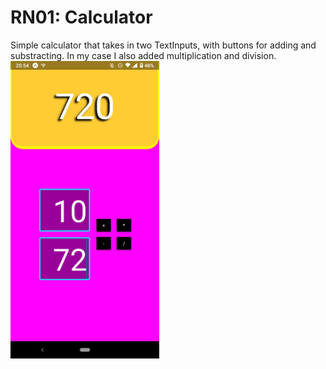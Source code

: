 # RN01: Calculator
Simple calculator that takes in two TextInputs, with buttons for adding and substracting. In my case I also added multiplication and division.  
<a href="https://raw.githubusercontent.com/Claudiferock/Mobile-Programming/master/img/RN01.jpeg"><img src="https://raw.githubusercontent.com/Claudiferock/Mobile-Programming/master/img/RN01.jpeg" alt="Screenshot of React Native Calculator app with operations history" width="238"/></a>  
